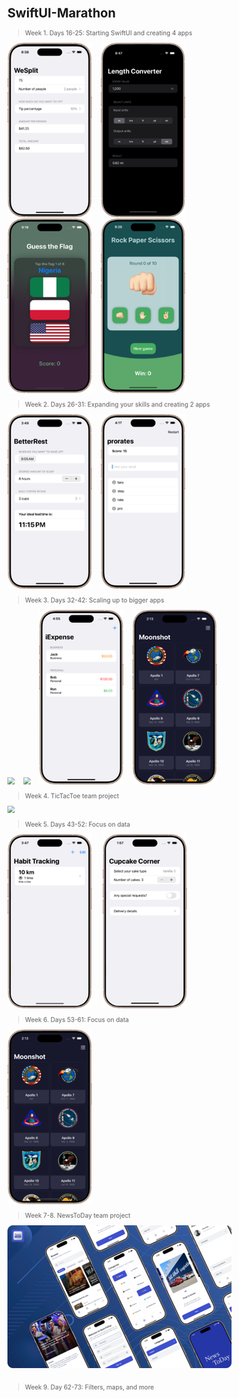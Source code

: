 # SwiftUI-Marathon

> Week 1. Days 16-25: Starting SwiftUI and creating 4 apps

<img src="https://github.com/glbrom/SwiftUI-Marathon/blob/638178ea0dde7ca7d335c377fd1b13bfb8851d76/Assets/Week%201/WeSplit.png" width="190">&nbsp;&nbsp;&nbsp;&nbsp;&nbsp;<img src="https://github.com/glbrom/SwiftUI-Marathon/blob/638178ea0dde7ca7d335c377fd1b13bfb8851d76/Assets/Week%201/Length%20Converter.png" width="190">&nbsp;&nbsp;&nbsp;&nbsp;&nbsp;<img src="https://github.com/glbrom/SwiftUI-Marathon/blob/8541e9f147cb4ebb4e310bc267c32ab3e1274cd6/Assets/Week%201/Guess%20the%20Flag.png" width="190">&nbsp;&nbsp;&nbsp;&nbsp;&nbsp;<img src="https://github.com/glbrom/SwiftUI-Marathon/blob/638178ea0dde7ca7d335c377fd1b13bfb8851d76/Assets/Week%201/PRS.png" width="190">

> Week 2. Days 26-31: Expanding your skills and creating 2 apps

<img src="https://github.com/glbrom/SwiftUI-Marathon/blob/bbb26f544c8b66446c5936d129d4d507dc4ef820/Assets/Week%202/BetterRest.png" width="190">&nbsp;&nbsp;&nbsp;&nbsp;&nbsp;<img src="https://github.com/glbrom/SwiftUI-Marathon/blob/bbb26f544c8b66446c5936d129d4d507dc4ef820/Assets/Week%202/WordScramble.png" width="190">

> Week 3. Days 32-42: Scaling up to bigger apps

<img src="https://github.com/glbrom/SwiftUI-Marathon/blob/76e3a111cfd0d2c33d34678660ac5c996e21b755/Assets/Week%203/Guess%20the%20Flag.gif" width="190">&nbsp;&nbsp;&nbsp;&nbsp;&nbsp;<img src="https://github.com/glbrom/SwiftUI-Marathon/blob/ee472d69e826dbfbf024b54df1650199fa1e930f/Assets/Week%203/MathTime.gif" width="190">&nbsp;&nbsp;&nbsp;&nbsp;&nbsp;<img src="https://github.com/glbrom/SwiftUI-Marathon/blob/ee472d69e826dbfbf024b54df1650199fa1e930f/Assets/Week%203/iExpense.png" width="190">&nbsp;&nbsp;&nbsp;&nbsp;&nbsp;<img src="https://github.com/glbrom/SwiftUI-Marathon/blob/ee472d69e826dbfbf024b54df1650199fa1e930f/Assets/Week%203/Moonshot.png" width="190">&nbsp;&nbsp;&nbsp;&nbsp;&nbsp;

> Week 4. TicTacToe team project

<img src="https://github.com/user-attachments/assets/48340cbc-3a82-43a6-a521-b8bf48d43600" width="820">&nbsp;&nbsp;&nbsp;&nbsp;&nbsp;

> Week 5. Days 43-52: Focus on data

<img src="https://github.com/glbrom/SwiftUI-Marathon/blob/fd721e825f11d29d10a14ddbfe75d99689ad250f/Assets/Week%205/HabitTracking.png" width="190">&nbsp;&nbsp;&nbsp;&nbsp;&nbsp;
<img src="https://github.com/glbrom/SwiftUI-Marathon/blob/fd721e825f11d29d10a14ddbfe75d99689ad250f/Assets/Week%205/CupcakeCorner.png" width="190">&nbsp;&nbsp;&nbsp;&nbsp;&nbsp;


> Week 6. Days 53-61: Focus on data

<img src="https://github.com/glbrom/SwiftUI-Marathon/blob/ee472d69e826dbfbf024b54df1650199fa1e930f/Assets/Week%203/Moonshot.png" width="190">&nbsp;&nbsp;&nbsp;&nbsp;&nbsp;

> Week 7-8. NewsToDay team project

<img src="https://github.com/glbrom/glbrom/blob/58f6090d274533d9a5df0d189f9839957c6f2987/images/NewsToDay.png" width="820">&nbsp;&nbsp;&nbsp;&nbsp;&nbsp;

> Week 9. Day 62-73: Filters, maps, and more
